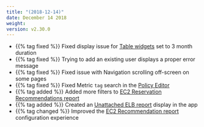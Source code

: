 ```yaml
---
title: "(2018-12-14)"
date: December 14 2018
weight:
version: v2.30.0
---
```


- {{% tag fixed %}} Fixed display issue for [Table widgets](https://docs.metricly.com/data-visualization/dashboards/widgets/table-widget/) set to 3 month duration
- {{% tag fixed %}} Trying to add an existing user displays a proper error message
- {{% tag fixed %}} Fixed issue with Navigation scrolling off-screen on some pages
- {{% tag fixed %}} Fixed Metric `tag` search in the [Policy Editor](https://docs.metricly.com/alerts-notifications/policies/create-edit-policies/)
- {{% tag added %}} Added more filters to [EC2 Reservation Recommendations report](https://docs.metricly.com/reports/reports-ec2-reservations/)
- {{% tag added %}} Created an [Unattached ELB report](https://docs.metricly.com/reports/idle-resources/) display in the app
- {{% tag changed %}} Improved the [EC2 Recommendation report](https://docs.metricly.com/reports/reports-ec2-recommendations/) configuration experience
